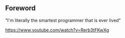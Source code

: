 ## Foreword 

"I'm literally the smartest programmer that is ever lived" 

https://www.youtube.com/watch?v=Rerb3tFKwXg